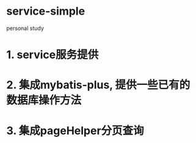 # service-simple
personal study

# 1. service服务提供
# 2. 集成mybatis-plus, 提供一些已有的数据库操作方法
# 3. 集成pageHelper分页查询
